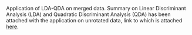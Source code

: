 Application of LDA-QDA on merged data.
Summary on Linear Discriminant Analysis (LDA) and Quadratic Discriminant Analysis (QDA) has been attached with the application on unrotated data, link to which is attached [here](https://github.com/shubha3/Senior-Mentorship-Summer-Project-2021/blob/main/Application-on-Unrotated-data/LDA-QDA/Summary%20on%20LDA%20and%20QDA.pdf).
